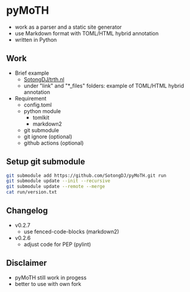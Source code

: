 # pyMoTH

- work as a parser and a static site generator 
- use Markdown format with TOML/HTML hybrid annotation
- written in Python

## Work

- Brief example
  - [SotongDJ/trth.nl](https://github.com/SotongDJ/trth.nl)
  - under "link" and "*_files" folders: example of TOML/HTML hybrid annotation
- Requirement
  - config.toml
  - python module
    - tomlkit
    - markdown2
  - git submodule
  - git ignore (optional)
  - github actions (optional)

## Setup git submodule

``` bash
git submodule add https://github.com/SotongDJ/pyMoTH.git run
git submodule update --init --recursive
git submodule update --remote --merge
cat run/version.txt
```

## Changelog

- v0.2.7
  - use fenced-code-blocks (markdown2)
- v0.2.6
  - adjust code for PEP (pylint)

## Disclaimer

- pyMoTH still work in progess
- better to use with own fork

